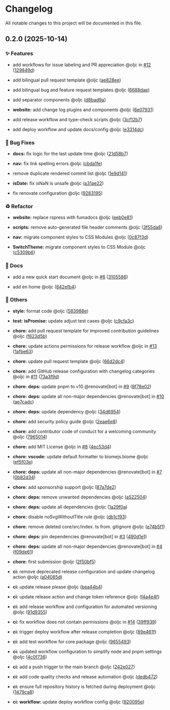 # Changelog

All notable changes to this project will be documented in this file.

## 0.2.0 (2025-10-14)

### ✨ Features

* add workflows for issue labeling and PR appreciation @oljc in [#12](https://github.com/oljc/checkis/pull/12) ([129849d](https://github.com/oljc/checkis/commit/129849d4ae1381f5cd381767a8983ebb6c360917))

* add bilingual pull request template @oljc ([ae828ee](https://github.com/oljc/checkis/commit/ae828eea250aa5bd06f16ebc9e6367185b411975))

* add bilingual bug and feature request templates @oljc ([6688dae](https://github.com/oljc/checkis/commit/6688dae9ad5be9dd7be97656925a769e996f0b00))

* add separator components @oljc ([d8bad9a](https://github.com/oljc/checkis/commit/d8bad9ae13fd349fc094c20550cd9944663cb32d))

* **website:** add change log plugins and components @oljc ([6e07931](https://github.com/oljc/checkis/commit/6e0793157b7e76ebf51f59a9179a431cba36e42a))

* add release workflow and type-check scripts @oljc ([3cf12b7](https://github.com/oljc/checkis/commit/3cf12b719c10ac7deb2c8dcf16729bb47c601ab0))

* add deploy workflow and update docs/config @oljc ([e3314dc](https://github.com/oljc/checkis/commit/e3314dc19a70c1f8d5ef4e783dcf24d104047a41))

### 🐛 Bug Fixes

* **docs:**  fix logic for the last update time @oljc ([21d58b7](https://github.com/oljc/checkis/commit/21d58b7c48166d897eda8c2d38a45d1e0106aeb7))

* **nav:** fix link spelling errors @oljc ([cbda1fe](https://github.com/oljc/checkis/commit/cbda1feb2356ec217787b1260d819541e2912710))

* remove duplicate rendered commit list @oljc ([1e9d141](https://github.com/oljc/checkis/commit/1e9d1415d8ccbf1d8ef6f9791f1913c5d6cc9d39))

* **isDate:** fix isNaN is unsafe @oljc ([a31ae22](https://github.com/oljc/checkis/commit/a31ae2217ad8158a784f56043dd41baaab936afe))

* fix renovate configuration @oljc ([9283195](https://github.com/oljc/checkis/commit/9283195629064f0767ec046ed7942d2b8ae093f2))

### ♻️ Refactor

* **website:** replace rspress with fumadocs @oljc ([eeb0e81](https://github.com/oljc/checkis/commit/eeb0e814c1b5b1961c48904d09d21c6ae740a2af))

* **scripts:** remove auto-generated file header comments @oljc ([3f55da8](https://github.com/oljc/checkis/commit/3f55da879a5888456a1cdedef82210a41d96b1fb))

* **nav:** migrate component styles to CSS Modules @oljc ([0c87f3d](https://github.com/oljc/checkis/commit/0c87f3d72ebeea1029916c56e90239b9c4825a1a))

* **SwitchTheme:** migrate component styles to CSS Module @oljc ([c5309b6](https://github.com/oljc/checkis/commit/c5309b68fe5af21a91e34b6e3fc55cfbbbca71ff))

### 📝 Docs

* add a new quick start document @oljc in [#6](https://github.com/oljc/checkis/pull/6) ([3105586](https://github.com/oljc/checkis/commit/31055866ec05a963556a42626efc80060a7471a9))

* add en home @oljc ([642efb4](https://github.com/oljc/checkis/commit/642efb428ed4fb4c50ae50bb3f16d6b04f03e5e6))

### 🔧 Others

* **style:** format code @oljc ([583988e](https://github.com/oljc/checkis/commit/583988ed3a23bd68554f37941424c8cc3e6f5c24))

* **test:** **isPromise:** update adjust test cases @oljc ([c9cfa3c](https://github.com/oljc/checkis/commit/c9cfa3cc4ea80db2991e2632f2d98ef94187c4a9))

* **chore:** add pull request template for improved contribution guidelines @oljc ([f623d5b](https://github.com/oljc/checkis/commit/f623d5bea2e64cc766a0c4ba180d3893341a72bc))

* **chore:** update actions permissions for release workflow @oljc in [#13](https://github.com/oljc/checkis/pull/13) ([1afbe63](https://github.com/oljc/checkis/commit/1afbe63192bc1ed3249b4b4386cfcc55c7c69177))

* **chore:** update pull request template @oljc ([66d2dc4](https://github.com/oljc/checkis/commit/66d2dc4818d55f473587c948fab156ded550e78e))

* **chore:** add GitHub release configuration with changelog categories @oljc in [#11](https://github.com/oljc/checkis/pull/11) ([73a3f9d](https://github.com/oljc/checkis/commit/73a3f9d4282b343908ca8433deff9242fc6f1881))

* **chore:** **deps:** update pnpm to v10 @renovate[bot] in [#9](https://github.com/oljc/checkis/pull/9) ([8f78e02](https://github.com/oljc/checkis/commit/8f78e023c809693f9ef0c58841a6c61ecb247b4e))

* **chore:** **deps:** update all non-major dependencies @renovate[bot] in [#10](https://github.com/oljc/checkis/pull/10) ([ae7cadc](https://github.com/oljc/checkis/commit/ae7cadcaa3d489b73e20f13c1ebc76572dad0ba1))

* **chore:** **deps:**  update dependency @oljc ([34d6954](https://github.com/oljc/checkis/commit/34d69544870cdcbe29163c577bf5b326a298de5f))

* **chore:** add security policy guide @oljc ([2eae6e8](https://github.com/oljc/checkis/commit/2eae6e8b7777fa0dce8b1f4bab20fa67086fc44c))

* **chore:** add contributor code of conduct for a welcoming community @oljc ([7965014](https://github.com/oljc/checkis/commit/7965014ec06854e89c3d5bb896f56672924fef4f))

* **chore:** add MIT License @oljc in [#8](https://github.com/oljc/checkis/pull/8) ([4ec53d4](https://github.com/oljc/checkis/commit/4ec53d4621f7f414c2e307b205c3218d0438263c))

* **chore:** **vscode:** update default formatter to biomejs.biome @oljc ([ef5f03e](https://github.com/oljc/checkis/commit/ef5f03e216d7016c5b1a6c02f7c1a6b629a9c5b5))

* **chore:** **deps:** update all non-major dependencies @renovate[bot] in [#7](https://github.com/oljc/checkis/pull/7) ([0b82d34](https://github.com/oljc/checkis/commit/0b82d3401ebf7118746862fb1b079cfe810502fe))

* **chore:** add sponsorship support @oljc ([87a7de2](https://github.com/oljc/checkis/commit/87a7de242283c4ef0d09d5a1edbd453287ffe3ff))

* **chore:** **deps:** remove unwanted dependencies @oljc ([a522504](https://github.com/oljc/checkis/commit/a52250431f3badacd732682dd321f69c3073a48f))

* **chore:** **deps:** update all dependencies @oljc ([1a29f0a](https://github.com/oljc/checkis/commit/1a29f0a885b649ea86322139efed49849ec0593c))

* **chore:** disable noSvgWithoutTitle rule @oljc ([db1c193](https://github.com/oljc/checkis/commit/db1c193f232d7724e806b90a508196c577805fa3))

* **chore:** remove deleted core/src/index. ts from. gitignore @oljc ([e74b5f1](https://github.com/oljc/checkis/commit/e74b5f16b8e26ea0de62d1a7a2fc3a4a0a9669dc))

* **chore:** **deps:** pin dependencies @renovate[bot] in [#3](https://github.com/oljc/checkis/pull/3) ([490d1e1](https://github.com/oljc/checkis/commit/490d1e1541bbd1b8de3294f7fd0e055d43beecf2))

* **chore:** **deps:** update all non-major dependencies @renovate[bot] in [#4](https://github.com/oljc/checkis/pull/4) ([f09de61](https://github.com/oljc/checkis/commit/f09de619d846924c4c8912ae8c22b655edbe318a))

* **chore:** first submission @oljc ([2f50bf5](https://github.com/oljc/checkis/commit/2f50bf51dcd6d0559a6dc184ca741f923bb1f5e1))

* **ci:** remove deprecated release configuration and update changelog action @oljc ([a04085d](https://github.com/oljc/checkis/commit/a04085d14dd81efa2be5ae0a98e9e5f5734b264c))

* **ci:** update release please @oljc ([bea44b4](https://github.com/oljc/checkis/commit/bea44b430b7ff038fbc103f56f62f71ba14dafde))

* **ci:** update release action and change token reference @oljc ([f4a4e4f](https://github.com/oljc/checkis/commit/f4a4e4f7c72a03bf13a621338833a2517529d474))

* **ci:** add release workflow and configuration for automated versioning @oljc ([91d9355](https://github.com/oljc/checkis/commit/91d93558c9b0898b78397a0a094aab2fe3ee4d2f))

* **ci:** fix workflow does not contain permissions @oljc in [#14](https://github.com/oljc/checkis/pull/14) ([39ff939](https://github.com/oljc/checkis/commit/39ff939596707fda1f502926d4e5655aef1ab76a))

* **ci:** trigger deploy workflow after release completion @oljc ([89e461f](https://github.com/oljc/checkis/commit/89e461f1bc85f9951a41355bb1a676d29ac6c6bd))

* **ci:** add test workflow for core package @oljc ([9655493](https://github.com/oljc/checkis/commit/9655493c31dd4582a0a64d64b1af8002b22b35da))

* **ci:** updated workflow configuration to simplify node and pnpm settings @oljc ([4c0f736](https://github.com/oljc/checkis/commit/4c0f736f9968ea7c79bf692f9a55a8ec95cfa50c))

* **ci:** add a push trigger to the main branch @oljc ([242e027](https://github.com/oljc/checkis/commit/242e0273548f3c21f6bbc25eeaecf1c2e5e4cae0))

* **ci:** add code quality checks and release automation @oljc ([dedb472](https://github.com/oljc/checkis/commit/dedb4728f6d2de8bc075e0f080091b86c06ef237))

* **ci:** ensure full repository history is fetched during deployment @oljc ([1479ca8](https://github.com/oljc/checkis/commit/1479ca86aa4cb5ee836216a57bb16479ae649b9e))

* **ci:** **workflow:** update deploy workflow config @oljc ([920095e](https://github.com/oljc/checkis/commit/920095e289187f668119c7962f0cf5630f1c48b0))
